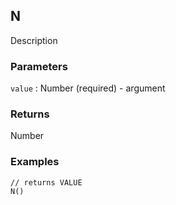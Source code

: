 ## N

Description

### Parameters
`value` : Number (required) - argument

### Returns
Number

### Examples
```
// returns VALUE
N()
```